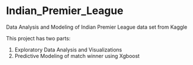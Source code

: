 # Indian_Premier_League
Data Analysis and Modeling of Indian Premier League data set from Kaggle

This project has two parts:
1. Exploratory Data Analysis and Visualizations
2. Predictive Modeling of match winner using Xgboost
